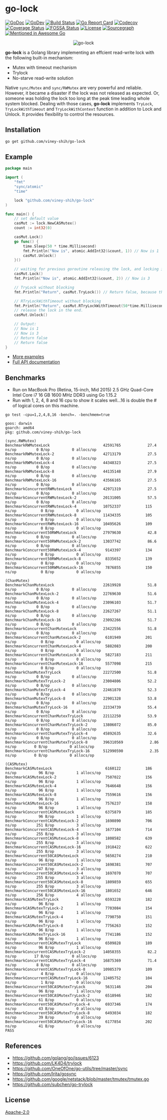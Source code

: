 # go-lock

[![GoDoc](https://godoc.org/github.com/viney-shih/go-lock?status.svg)](https://godoc.org/github.com/viney-shih/go-lock)
[![GoDev](https://img.shields.io/badge/go.dev-doc-007d9c?style=flat-square&logo=read-the-docs)](https://pkg.go.dev/github.com/viney-shih/go-lock?tab=doc)
[![Build Status](https://travis-ci.com/viney-shih/go-lock.svg?branch=master)](https://travis-ci.com/github/viney-shih/go-lock)
[![Go Report Card](https://goreportcard.com/badge/github.com/viney-shih/go-lock)](https://goreportcard.com/report/github.com/viney-shih/go-lock)
[![Codecov](https://codecov.io/gh/viney-shih/go-lock/branch/master/graph/badge.svg)](https://codecov.io/gh/viney-shih/go-lock)
[![Coverage Status](https://coveralls.io/repos/github/viney-shih/go-lock/badge.svg?branch=master)](https://coveralls.io/github/viney-shih/go-lock?branch=master)
[![FOSSA Status](https://app.fossa.com/api/projects/git%2Bgithub.com%2Fviney-shih%2Fgo-lock.svg?type=shield)](https://app.fossa.com/projects/git%2Bgithub.com%2Fviney-shih%2Fgo-lock?ref=badge_shield)
[![License](http://img.shields.io/badge/License-Apache_2-red.svg?style=flat)](http://www.apache.org/licenses/LICENSE-2.0)
[![Sourcegraph](https://sourcegraph.com/github.com/viney-shih/go-lock/-/badge.svg)](https://sourcegraph.com/github.com/viney-shih/go-lock?badge)
[![Mentioned in Awesome Go](https://awesome.re/mentioned-badge.svg)](https://github.com/avelino/awesome-go#utilities)

<p align="center">
  <img src="logo.png" title="go-lock" />
</p>

**go-lock** is a Golang library implementing an effcient read-write lock with the following built-in mechanism:
- Mutex with timeout mechanism
- Trylock
- No-starve read-write solution

Native `sync/Mutex` and `sync/RWMutex` are very powerful and reliable. However, it became a disaster if the lock was not released as expected. Or, someone was holding the lock too long at the peak time leading whole system blocked. Dealing with those cases, **go-lock** implements `TryLock`, `TryLockWithTimeout` and `TryLockWithContext` function in addition to Lock and Unlock. It provides flexibility to control the resources.

## Installation

```sh
go get github.com/viney-shih/go-lock
```

## Example
```go
package main

import (
	"fmt"
	"sync/atomic"
	"time"

	lock "github.com/viney-shih/go-lock"
)

func main() {
	// set default value
	casMut := lock.NewCASMutex()
	count := int32(0)

	casMut.Lock()
	go func() {
		time.Sleep(50 * time.Millisecond)
		fmt.Println("Now is", atomic.AddInt32(&count, 1)) // Now is 1
		casMut.Unlock()
	}()

	// waiting for previous goroutine releasing the lock, and locking it again
	casMut.Lock()
	fmt.Println("Now is", atomic.AddInt32(&count, 2)) // Now is 3

	// TryLock without blocking
	fmt.Println("Return", casMut.TryLock()) // Return false, because the lock is not released.

	// RTryLockWithTimeout without blocking
	fmt.Println("Return", casMut.RTryLockWithTimeout(50*time.Millisecond)) // Return false, because the lock is not released.
	// release the lock in the end.
	casMut.Unlock()

	// Output:
	// Now is 1
	// Now is 3
	// Return false
	// Return false
}
```

- [More examples](./cas_test.go)
- [Full API documentation](https://godoc.org/github.com/viney-shih/go-lock)

## Benchmarks
- Run on MacBook Pro (Retina, 15-inch, Mid 2015) 2.5 GHz Quad-Core Intel Core i7 16 GB 1600 MHz DDR3 using Go 1.15.2
- Run with 1, 2, 4, 8 and 16 cpu to show it scales well...16 is double the # of logical cores on this machine.

```
go test -cpu=1,2,4,8,16 -bench=. -benchmem=true

goos: darwin
goarch: amd64
pkg: github.com/viney-shih/go-lock

(sync.RWMutex)
BenchmarkRWMutexLock                       	42591765	        27.4 ns/op	       0 B/op	       0 allocs/op
BenchmarkRWMutexLock-2                     	42713179	        27.5 ns/op	       0 B/op	       0 allocs/op
BenchmarkRWMutexLock-4                     	44348323	        27.5 ns/op	       0 B/op	       0 allocs/op
BenchmarkRWMutexLock-8                     	44135148	        27.9 ns/op	       0 B/op	       0 allocs/op
BenchmarkRWMutexLock-16                    	43566165	        27.5 ns/op	       0 B/op	       0 allocs/op
BenchmarkConcurrentRWMutexLock             	42971319	        27.5 ns/op	       0 B/op	       0 allocs/op
BenchmarkConcurrentRWMutexLock-2           	20131005	        57.5 ns/op	       0 B/op	       0 allocs/op
BenchmarkConcurrentRWMutexLock-4           	10752337	       115 ns/op	       0 B/op	       0 allocs/op
BenchmarkConcurrentRWMutexLock-8           	11434335	       105 ns/op	       0 B/op	       0 allocs/op
BenchmarkConcurrentRWMutexLock-16          	10495626	       109 ns/op	       0 B/op	       0 allocs/op
BenchmarkConcurrent50RWMutexLock           	27979630	        42.8 ns/op	       0 B/op	       0 allocs/op
BenchmarkConcurrent50RWMutexLock-2         	13037742	        86.6 ns/op	       0 B/op	       0 allocs/op
BenchmarkConcurrent50RWMutexLock-4         	 9143397	       134 ns/op	       0 B/op	       0 allocs/op
BenchmarkConcurrent50RWMutexLock-8         	 8335652	       139 ns/op	       0 B/op	       0 allocs/op
BenchmarkConcurrent50RWMutexLock-16        	 7876855	       150 ns/op	       0 B/op	       0 allocs/op

(ChanMutex)
BenchmarkChanMutexLock                     	22619928	        51.8 ns/op	       0 B/op	       0 allocs/op
BenchmarkChanMutexLock-2                   	22769630	        51.6 ns/op	       0 B/op	       0 allocs/op
BenchmarkChanMutexLock-4                   	23096103	        51.7 ns/op	       0 B/op	       0 allocs/op
BenchmarkChanMutexLock-8                   	22627267	        51.1 ns/op	       0 B/op	       0 allocs/op
BenchmarkChanMutexLock-16                  	23092266	        51.7 ns/op	       0 B/op	       0 allocs/op
BenchmarkConcurrentChanMutexLock           	23422556	        51.8 ns/op	       0 B/op	       0 allocs/op
BenchmarkConcurrentChanMutexLock-2         	 6101949	       201 ns/op	       0 B/op	       0 allocs/op
BenchmarkConcurrentChanMutexLock-4         	 5882083	       200 ns/op	       0 B/op	       0 allocs/op
BenchmarkConcurrentChanMutexLock-8         	 5827183	       211 ns/op	       0 B/op	       0 allocs/op
BenchmarkConcurrentChanMutexLock-16        	 5577098	       215 ns/op	       0 B/op	       0 allocs/op
BenchmarkChanMutexTryLock                  	22272500	        51.8 ns/op	       0 B/op	       0 allocs/op
BenchmarkChanMutexTryLock-2                	23004806	        52.2 ns/op	       0 B/op	       0 allocs/op
BenchmarkChanMutexTryLock-4                	22461870	        52.3 ns/op	       0 B/op	       0 allocs/op
BenchmarkChanMutexTryLock-8                	22901328	        53.8 ns/op	       0 B/op	       0 allocs/op
BenchmarkChanMutexTryLock-16               	22334739	        55.4 ns/op	       0 B/op	       0 allocs/op
BenchmarkConcurrentChanMutexTryLock        	22112250	        53.9 ns/op	       0 B/op	       0 allocs/op
BenchmarkConcurrentChanMutexTryLock-2      	13806072	        85.0 ns/op	       0 B/op	       0 allocs/op
BenchmarkConcurrentChanMutexTryLock-4      	45892635	        32.6 ns/op	       0 B/op	       0 allocs/op
BenchmarkConcurrentChanMutexTryLock-8      	396310569	         2.86 ns/op	       0 B/op	       0 allocs/op
BenchmarkConcurrentChanMutexTryLock-16     	512990590	         2.35 ns/op	       0 B/op	       0 allocs/op

(CASMutex)
BenchmarkCASMutexLock                      	 6160122	       186 ns/op	      96 B/op	       1 allocs/op
BenchmarkCASMutexLock-2                    	 7507022	       156 ns/op	      96 B/op	       1 allocs/op
BenchmarkCASMutexLock-4                    	 7646648	       156 ns/op	      96 B/op	       1 allocs/op
BenchmarkCASMutexLock-8                    	 7559616	       156 ns/op	      96 B/op	       1 allocs/op
BenchmarkCASMutexLock-16                   	 7576237	       158 ns/op	      96 B/op	       1 allocs/op
BenchmarkConcurrentCASMutexLock            	 6375879	       185 ns/op	      96 B/op	       1 allocs/op
BenchmarkConcurrentCASMutexLock-2          	 1690890	       706 ns/op	     251 B/op	       3 allocs/op
BenchmarkConcurrentCASMutexLock-4          	 1677104	       714 ns/op	     255 B/op	       3 allocs/op
BenchmarkConcurrentCASMutexLock-8          	 1808582	       639 ns/op	     255 B/op	       3 allocs/op
BenchmarkConcurrentCASMutexLock-16         	 1918422	       622 ns/op	     255 B/op	       3 allocs/op
BenchmarkConcurrent50CASMutexLock          	 5650274	       210 ns/op	      96 B/op	       1 allocs/op
BenchmarkConcurrent50CASMutexLock-2        	 1698381	       707 ns/op	     247 B/op	       3 allocs/op
BenchmarkConcurrent50CASMutexLock-4        	 1697070	       707 ns/op	     255 B/op	       3 allocs/op
BenchmarkConcurrent50CASMutexLock-8        	 1809859	       655 ns/op	     255 B/op	       3 allocs/op
BenchmarkConcurrent50CASMutexLock-16       	 1801652	       646 ns/op	     256 B/op	       4 allocs/op
BenchmarkCASMutexTryLock                   	 6593228	       182 ns/op	      96 B/op	       1 allocs/op
BenchmarkCASMutexTryLock-2                 	 7703084	       154 ns/op	      96 B/op	       1 allocs/op
BenchmarkCASMutexTryLock-4                 	 7790750	       151 ns/op	      96 B/op	       1 allocs/op
BenchmarkCASMutexTryLock-8                 	 7756263	       152 ns/op	      96 B/op	       1 allocs/op
BenchmarkCASMutexTryLock-16                	 7741186	       152 ns/op	      96 B/op	       1 allocs/op
BenchmarkConcurrentCASMutexTryLock         	 6509828	       189 ns/op	      96 B/op	       1 allocs/op
BenchmarkConcurrentCASMutexTryLock-2       	14058355	        82.2 ns/op	      17 B/op	       0 allocs/op
BenchmarkConcurrentCASMutexTryLock-4       	16875369	        71.4 ns/op	       8 B/op	       0 allocs/op
BenchmarkConcurrentCASMutexTryLock-8       	10985379	       109 ns/op	       4 B/op	       0 allocs/op
BenchmarkConcurrentCASMutexTryLock-16      	12405752	       104 ns/op	       1 B/op	       0 allocs/op
BenchmarkConcurrent50CASMutexTryLock       	 5631146	       204 ns/op	      96 B/op	       1 allocs/op
BenchmarkConcurrent50CASMutexTryLock-2     	 6518946	       182 ns/op	      61 B/op	       0 allocs/op
BenchmarkConcurrent50CASMutexTryLock-4     	 6937346	       174 ns/op	      43 B/op	       0 allocs/op
BenchmarkConcurrent50CASMutexTryLock-8     	 6493034	       182 ns/op	      39 B/op	       0 allocs/op
BenchmarkConcurrent50CASMutexTryLock-16    	 6177854	       202 ns/op	      41 B/op	       0 allocs/op
PASS

```

## References
- https://github.com/golang/go/issues/6123
- https://github.com/LK4D4/trylock
- https://github.com/OneOfOne/go-utils/tree/master/sync
- https://github.com/lrita/gosync
- https://github.com/google/netstack/blob/master/tmutex/tmutex.go
- https://github.com/subchen/go-trylock

## License
[Apache-2.0](https://opensource.org/licenses/Apache-2.0)
